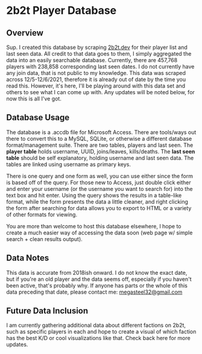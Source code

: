 # 2b2t Player Database
## Overview
Sup. I created this database by scraping [2b2t.dev](2b2t.dev) for their player list and last seen data. All credit to that data goes to them, I simply aggregated the data into an easily searchable database. Currently, there are 457,768 players with 238,858 corresponding last seen dates. I do not currently have any join data, that is not public to my knowledge. This data was scraped across 12/5-12/6/2021, therefore it is already out of date by the time you read this. However, it's here, I'll be playing around with this data set and others to see what I can come up with. Any updates will be noted below, for now this is all I've got.
## Database Usage
The database is a .accdb file for Microsoft Access. There are tools/ways out there to convert this to a MySQL, SQLite, or otherwise a different database format/management suite. There are two tables, players and last seen. The **player table** holds username, UUID, joins/leaves, kills/deaths. The **last seen table** should be self explanatory, holding username and last seen data. The tables are linked using username as primary keys. 

There is one query and one form as well, you can use either since the form is based off of the query. For those new to Access, just double click either and enter your username (or the username you want to search for) into the text box and hit enter. Using the query shows the results in a table-like format, while the form presents the data a little cleaner, and right clicking the form after searching for data allows you to export to HTML or a variety of other formats for viewing. 

You are more than welcome to host this database elsewhere, I hope to create a much easier way of accessing the data soon (web page w/ simple search + clean results output). 
## Data Notes
This data is accurate from 2018ish onward. I do not know the exact date, but if you're an old player and the data seems off, especially if you haven't been active, that's probably why. If anyone has parts or the whole of this data preceding that date, please contact me: [megasteel32@gmail.com](mailto:Megasteel32@gmail.com)
## Future Data Inclusion
I am currently gathering additional data about different factions on 2b2t, such as specific players in each and hope to create a visual of which faction has the best K/D or cool visualizations like that. Check back here for more updates.  
